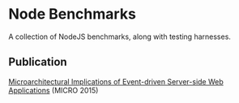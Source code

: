 # Node Benchmarks
A collection of NodeJS benchmarks, along with testing harnesses.

## Publication
[Microarchitectural Implications of Event-driven Server-side Web Applications](http://yuhaozhu.com/pubs/micro15.pdf) (MICRO 2015)
